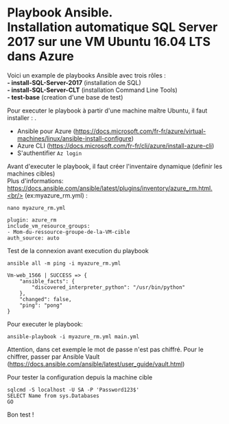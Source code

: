# Playbook Ansible.<br/> Installation automatique SQL Server 2017 sur une VM Ubuntu 16.04 LTS dans Azure

Voici un example de playbooks Ansible avec trois rôles :<br/>
**- install-SQL-Server-2017** (installation de SQL)<br/>
**- install-SQL-Server-CLT** (installation Command Line Tools)<br/>
**- test-base** (creation d'une base de test) <br/>


Pour executer le playbook à partir d'une machine maître Ubuntu, il faut installer : .<br/>
- Ansible pour Azure (https://docs.microsoft.com/fr-fr/azure/virtual-machines/linux/ansible-install-configure)
- Azure CLI (https://docs.microsoft.com/fr-fr/cli/azure/install-azure-cli)
- S'authentifier ```Az login``` 

Avant d'executer le playbook, il faut créer l'inventaire dynamique (definir les machines cibles) <br/>
Plus d'informations: https://docs.ansible.com/ansible/latest/plugins/inventory/azure_rm.html.<br/>
(ex:myazure_rm.yml) : <br/>
```
nano myazure_rm.yml
```
```
plugin: azure_rm
include_vm_resource_groups:
- Mom-du-ressource-groupe-de-la-VM-cible
auth_source: auto
```
Test de la connexion avant execution du playbook<br/>
```
ansible all -m ping -i myazure_rm.yml
```
```
Vm-web_1566 | SUCCESS => {
    "ansible_facts": {
        "discovered_interpreter_python": "/usr/bin/python"
    },
    "changed": false,
    "ping": "pong"
}
```
Pour executer le playbook:<br/>
```
ansible-playbook -i myazure_rm.yml main.yml
```

Attention, dans cet exemple le mot de passe n'est pas chiffré. Pour le chiffrer, passer par Ansible Vault (https://docs.ansible.com/ansible/latest/user_guide/vault.html)<br/>


Pour tester la configuration depuis la machine cible<br/>

```
sqlcmd -S localhost -U SA -P 'Password123$'
SELECT Name from sys.Databases
GO
```

Bon test !


